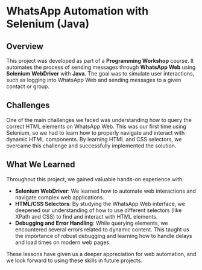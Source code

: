 # WhatsApp Automation with Selenium (Java)

## Overview
This project was developed as part of a **Programming Workshop** course. It automates the process of sending messages through **WhatsApp Web** using **Selenium WebDriver** with **Java**. The goal was to simulate user interactions, such as logging into WhatsApp Web and sending messages to a given contact or group.

## Challenges
One of the main challenges we faced was understanding how to query the correct HTML elements on WhatsApp Web. This was our first time using Selenium, so we had to learn how to properly navigate and interact with dynamic HTML components. By learning HTML and CSS selectors, we overcame this challenge and successfully implemented the solution.
## What We Learned
Throughout this project, we gained valuable hands-on experience with:
- **Selenium WebDriver**: We learned how to automate web interactions and navigate complex web applications.
- **HTML/CSS Selectors**: By studying the WhatsApp Web interface, we deepened our understanding of how to use different selectors (like XPath and CSS) to find and interact with HTML elements.
- **Debugging and Error Handling**: While querying elements, we encountered several errors related to dynamic content. This taught us the importance of robust debugging and learning how to handle delays and load times on modern web pages.

These lessons have given us a deeper appreciation for web automation, and we look forward to using these skills in future projects.

